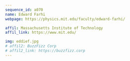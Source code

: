 ```yaml
---
sequence_id: a070
name: Edward Farhi
webpage: https://physics.mit.edu/faculty/edward-farhi/

affil: Massachusetts Institute of Technology
affil_link: https://www.mit.edu/

img: eddief.jpg
# affil2: BuzzFizz Corp
# affil2_link: https://buzzfizz.corp
---
```

